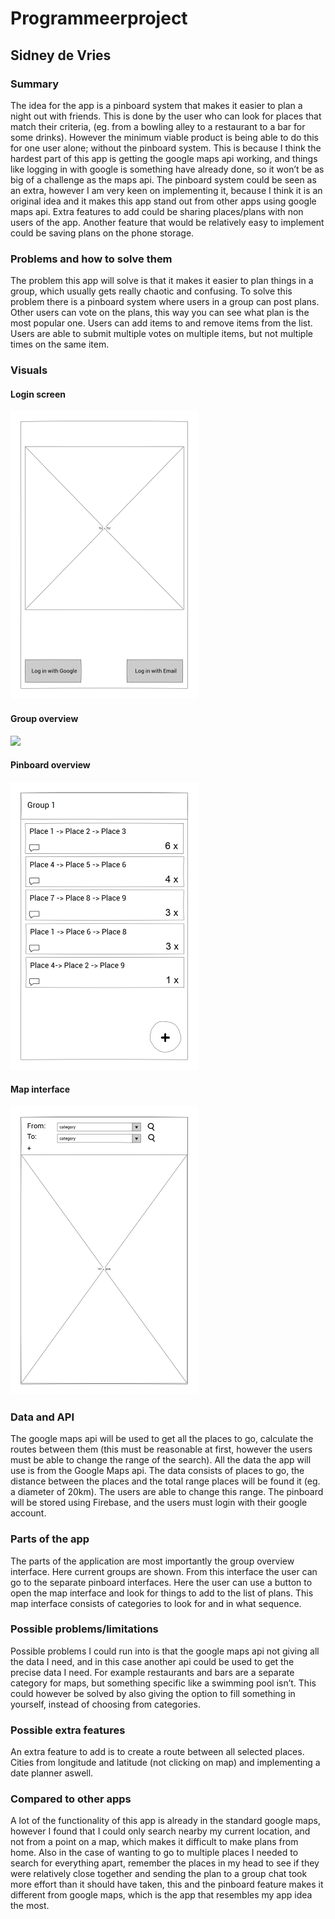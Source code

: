 # Programmeerproject

## Sidney de Vries

### Summary
The idea for the app is a pinboard system that makes it easier to plan a night out with friends. This is done by the user who can look for places that match their criteria, (eg. from a bowling alley to a restaurant to a bar for some drinks). However the minimum viable product is being able to do this for one user alone; without the pinboard system. This is because I think the hardest part of this app is getting the google maps api working, and things like logging in with google is something  have already done, so it won’t be as big of a challenge as the maps api. The pinboard system could be seen as an extra, however I am very keen on implementing it, because I think it is an original idea and it makes this app stand out from other apps using google maps api. Extra features to add could be sharing places/plans with non users of the app. Another feature that would be relatively easy to implement could be saving plans on the phone storage.

### Problems and how to solve them
The problem this app will solve is that it makes it easier to plan things in a group, which usually gets really chaotic and confusing. To solve this problem there is a pinboard system where users in a group can post plans. Other users can vote on the plans, this way you can see what plan is the most popular one. Users can add items to and remove items from the list. Users are able to submit multiple votes on multiple items, but not multiple times on the same item.

### Visuals

#### Login screen
![](doc/Login.png)

#### Group overview
![](doc/Groupss.png)

#### Pinboard overview
![](doc/Pinboard.png)

#### Map interface
![](doc/Map.png)

### Data and API
The google maps api will be used to get all the places to go, calculate the routes between them (this must be reasonable at first, however the users must be able to change the range of the search). All the data the app will use is from the Google Maps api. The data consists of places to go, the distance between the places and the total range places will be found it (eg. a diameter of 20km). The users are able to change this range. The pinboard will be stored using Firebase, and the users must login with their google account. 

### Parts of the app
The parts of the application are most importantly the group overview interface. Here current groups are shown. From this interface the user can go to the separate pinboard interfaces. Here the user can use a button to open the map interface and look for things to add to the list of plans. This map interface consists of categories to look for and in what sequence.

### Possible problems/limitations
Possible problems I could run into is that the google maps api not giving all the data I need, and in this case another api could be used to get the precise data I need. For example restaurants and bars are a separate category for maps, but something specific like a swimming pool isn’t. This could however be solved by also giving the option to fill something in yourself, instead of choosing from categories.

### Possible extra features
An extra feature to add is to create a route between all selected places. Cities from longitude and latitude (not clicking on map) and implementing a date planner aswell.

### Compared to other apps
A lot of the functionality of this app is already in the standard google maps, however I found that I could only search nearby my current location, and not from a point on a map, which makes it difficult to make plans from home.  Also in the case of wanting to go to multiple places I needed to search for everything apart, remember the places in my head to see if they were relatively close together and sending the plan to a group chat took more effort than it should have taken, this and the pinboard feature makes it different from google maps, which is the app that resembles my app idea the most.

